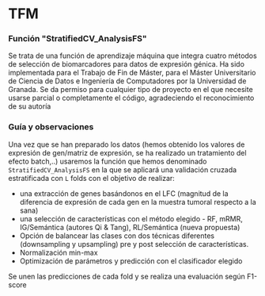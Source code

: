 # TFM 

### Función "StratifiedCV_AnalysisFS"

Se trata de una función de aprendizaje máquina que integra cuatro métodos de selección de biomarcadores para datos de expresión génica. Ha sido implementada para el Trabajo de Fin de Máster, para el Máster Universitario de Ciencia de Datos e Ingeniería de Computadores por la Universidad de Granada. Se da permiso para cualquier tipo de proyecto en el que necesite usarse parcial o completamente el código, agradeciendo el reconocimiento de su autoría

### Guía y observaciones

Una vez que se han preparado los datos (hemos obtenido los valores de expresión de gen/matriz de expresión, se ha realizado un tratamiento del efecto batch,..) usaremos la función que hemos denominado `StratifiedCV_AnalysisFS` en la que se aplicará una validación cruzada estratificada con `L` folds con el objetivo de realizar:

+ una extracción de genes basándonos en el LFC (magnitud de la diferencia de expresión de cada gen en la muestra tumoral respecto a la sana)
+ una selección de características con el método elegido - RF, mRMR, IG/Semántica (autores Qi & Tang), RL/Semántica (nueva propuesta)
+ Opción de balancear las clases con dos técnicas diferentes (downsampling y upsampling) pre y post selección de características.
+ Normalización min-max
+ Optimización de parámetros y predicción con el clasificador elegido

Se unen las predicciones de cada fold y se realiza una evaluación según F1-score


